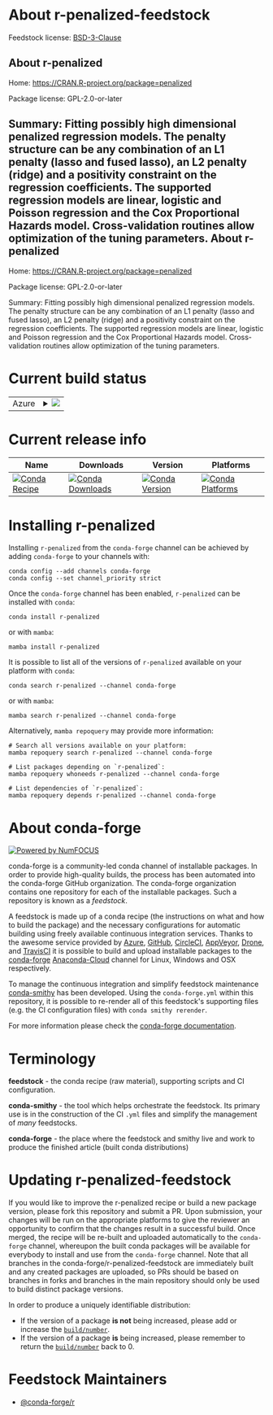 About r-penalized-feedstock
===========================

Feedstock license: [BSD-3-Clause](https://github.com/conda-forge/r-penalized-feedstock/blob/main/LICENSE.txt)

About r-penalized
-----------------

Home: https://CRAN.R-project.org/package=penalized

Package license: GPL-2.0-or-later

Summary: Fitting possibly high dimensional penalized regression models. The penalty structure can be any combination of an L1 penalty (lasso and fused lasso), an L2 penalty (ridge) and a positivity constraint on the regression coefficients. The supported regression models are linear, logistic and Poisson regression and the Cox Proportional Hazards model. Cross-validation routines allow optimization of the tuning parameters.
About r-penalized
-----------------

Home: https://CRAN.R-project.org/package=penalized

Package license: GPL-2.0-or-later

Summary: Fitting possibly high dimensional penalized regression models. The penalty structure can be any combination of an L1 penalty (lasso and fused lasso), an L2 penalty (ridge) and a positivity constraint on the regression coefficients. The supported regression models are linear, logistic and Poisson regression and the Cox Proportional Hazards model. Cross-validation routines allow optimization of the tuning parameters.

Current build status
====================


<table>
    
  <tr>
    <td>Azure</td>
    <td>
      <details>
        <summary>
          <a href="https://dev.azure.com/conda-forge/feedstock-builds/_build/latest?definitionId=3425&branchName=main">
            <img src="https://dev.azure.com/conda-forge/feedstock-builds/_apis/build/status/r-penalized-feedstock?branchName=main">
          </a>
        </summary>
        <table>
          <thead><tr><th>Variant</th><th>Status</th></tr></thead>
          <tbody><tr>
              <td>linux_64_r_base4.2</td>
              <td>
                <a href="https://dev.azure.com/conda-forge/feedstock-builds/_build/latest?definitionId=3425&branchName=main">
                  <img src="https://dev.azure.com/conda-forge/feedstock-builds/_apis/build/status/r-penalized-feedstock?branchName=main&jobName=linux&configuration=linux%20linux_64_r_base4.2" alt="variant">
                </a>
              </td>
            </tr><tr>
              <td>linux_64_r_base4.3</td>
              <td>
                <a href="https://dev.azure.com/conda-forge/feedstock-builds/_build/latest?definitionId=3425&branchName=main">
                  <img src="https://dev.azure.com/conda-forge/feedstock-builds/_apis/build/status/r-penalized-feedstock?branchName=main&jobName=linux&configuration=linux%20linux_64_r_base4.3" alt="variant">
                </a>
              </td>
            </tr><tr>
              <td>osx_64_r_base4.2</td>
              <td>
                <a href="https://dev.azure.com/conda-forge/feedstock-builds/_build/latest?definitionId=3425&branchName=main">
                  <img src="https://dev.azure.com/conda-forge/feedstock-builds/_apis/build/status/r-penalized-feedstock?branchName=main&jobName=osx&configuration=osx%20osx_64_r_base4.2" alt="variant">
                </a>
              </td>
            </tr><tr>
              <td>osx_64_r_base4.3</td>
              <td>
                <a href="https://dev.azure.com/conda-forge/feedstock-builds/_build/latest?definitionId=3425&branchName=main">
                  <img src="https://dev.azure.com/conda-forge/feedstock-builds/_apis/build/status/r-penalized-feedstock?branchName=main&jobName=osx&configuration=osx%20osx_64_r_base4.3" alt="variant">
                </a>
              </td>
            </tr><tr>
              <td>win_64</td>
              <td>
                <a href="https://dev.azure.com/conda-forge/feedstock-builds/_build/latest?definitionId=3425&branchName=main">
                  <img src="https://dev.azure.com/conda-forge/feedstock-builds/_apis/build/status/r-penalized-feedstock?branchName=main&jobName=win&configuration=win%20win_64_" alt="variant">
                </a>
              </td>
            </tr>
          </tbody>
        </table>
      </details>
    </td>
  </tr>
</table>

Current release info
====================

| Name | Downloads | Version | Platforms |
| --- | --- | --- | --- |
| [![Conda Recipe](https://img.shields.io/badge/recipe-r--penalized-green.svg)](https://anaconda.org/conda-forge/r-penalized) | [![Conda Downloads](https://img.shields.io/conda/dn/conda-forge/r-penalized.svg)](https://anaconda.org/conda-forge/r-penalized) | [![Conda Version](https://img.shields.io/conda/vn/conda-forge/r-penalized.svg)](https://anaconda.org/conda-forge/r-penalized) | [![Conda Platforms](https://img.shields.io/conda/pn/conda-forge/r-penalized.svg)](https://anaconda.org/conda-forge/r-penalized) |

Installing r-penalized
======================

Installing `r-penalized` from the `conda-forge` channel can be achieved by adding `conda-forge` to your channels with:

```
conda config --add channels conda-forge
conda config --set channel_priority strict
```

Once the `conda-forge` channel has been enabled, `r-penalized` can be installed with `conda`:

```
conda install r-penalized
```

or with `mamba`:

```
mamba install r-penalized
```

It is possible to list all of the versions of `r-penalized` available on your platform with `conda`:

```
conda search r-penalized --channel conda-forge
```

or with `mamba`:

```
mamba search r-penalized --channel conda-forge
```

Alternatively, `mamba repoquery` may provide more information:

```
# Search all versions available on your platform:
mamba repoquery search r-penalized --channel conda-forge

# List packages depending on `r-penalized`:
mamba repoquery whoneeds r-penalized --channel conda-forge

# List dependencies of `r-penalized`:
mamba repoquery depends r-penalized --channel conda-forge
```


About conda-forge
=================

[![Powered by
NumFOCUS](https://img.shields.io/badge/powered%20by-NumFOCUS-orange.svg?style=flat&colorA=E1523D&colorB=007D8A)](https://numfocus.org)

conda-forge is a community-led conda channel of installable packages.
In order to provide high-quality builds, the process has been automated into the
conda-forge GitHub organization. The conda-forge organization contains one repository
for each of the installable packages. Such a repository is known as a *feedstock*.

A feedstock is made up of a conda recipe (the instructions on what and how to build
the package) and the necessary configurations for automatic building using freely
available continuous integration services. Thanks to the awesome service provided by
[Azure](https://azure.microsoft.com/en-us/services/devops/), [GitHub](https://github.com/),
[CircleCI](https://circleci.com/), [AppVeyor](https://www.appveyor.com/),
[Drone](https://cloud.drone.io/welcome), and [TravisCI](https://travis-ci.com/)
it is possible to build and upload installable packages to the
[conda-forge](https://anaconda.org/conda-forge) [Anaconda-Cloud](https://anaconda.org/)
channel for Linux, Windows and OSX respectively.

To manage the continuous integration and simplify feedstock maintenance
[conda-smithy](https://github.com/conda-forge/conda-smithy) has been developed.
Using the ``conda-forge.yml`` within this repository, it is possible to re-render all of
this feedstock's supporting files (e.g. the CI configuration files) with ``conda smithy rerender``.

For more information please check the [conda-forge documentation](https://conda-forge.org/docs/).

Terminology
===========

**feedstock** - the conda recipe (raw material), supporting scripts and CI configuration.

**conda-smithy** - the tool which helps orchestrate the feedstock.
                   Its primary use is in the construction of the CI ``.yml`` files
                   and simplify the management of *many* feedstocks.

**conda-forge** - the place where the feedstock and smithy live and work to
                  produce the finished article (built conda distributions)


Updating r-penalized-feedstock
==============================

If you would like to improve the r-penalized recipe or build a new
package version, please fork this repository and submit a PR. Upon submission,
your changes will be run on the appropriate platforms to give the reviewer an
opportunity to confirm that the changes result in a successful build. Once
merged, the recipe will be re-built and uploaded automatically to the
`conda-forge` channel, whereupon the built conda packages will be available for
everybody to install and use from the `conda-forge` channel.
Note that all branches in the conda-forge/r-penalized-feedstock are
immediately built and any created packages are uploaded, so PRs should be based
on branches in forks and branches in the main repository should only be used to
build distinct package versions.

In order to produce a uniquely identifiable distribution:
 * If the version of a package **is not** being increased, please add or increase
   the [``build/number``](https://docs.conda.io/projects/conda-build/en/latest/resources/define-metadata.html#build-number-and-string).
 * If the version of a package **is** being increased, please remember to return
   the [``build/number``](https://docs.conda.io/projects/conda-build/en/latest/resources/define-metadata.html#build-number-and-string)
   back to 0.

Feedstock Maintainers
=====================

* [@conda-forge/r](https://github.com/conda-forge/r/)

